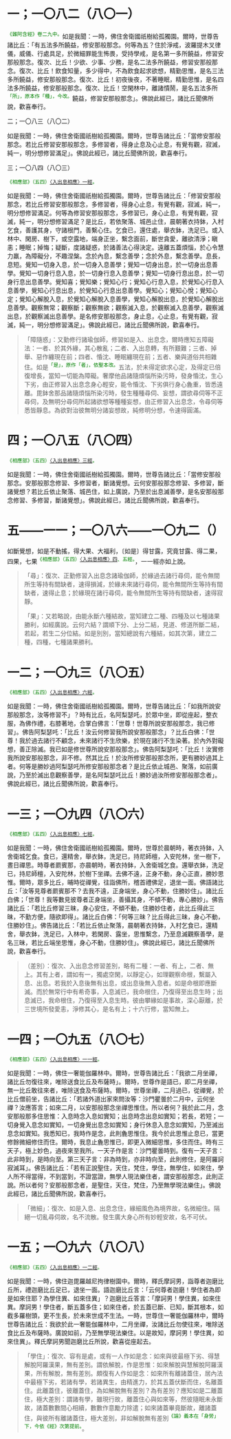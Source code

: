 # 一；一〇八二（八〇一）

<sup><font color="green">《雜阿含經》卷二九中。</font></sup>如是我聞：一時，佛住舍衛國祇樹給孤獨園。爾時，世尊告諸比丘：「有五法多所饒益，修安那般那念。何等為五？住於淨戒，波羅提木叉律儀，威儀、行處具足，於微細罪能生怖畏，受持學戒，是名第一多所饒益，修習安那般那念。復次、比丘！少欲、少事、少務，是名二法多所饒益，修習安那般那念。復次、比丘！飲食知量，多少得中，不為飲食起求欲想，精勤思惟，是名三法多所饒益，修安那般那念。復次、比丘！初夜後夜，不著睡眠，精勤思惟，是名四法多所饒益，修安那般那念。復次、比丘！空閑林中，離諸憒鬧，是名五法多所<sup><font color="green">「所」，原本作「種」，今改。</font></sup>饒益，修習安那般那念」。佛說此經已，諸比丘聞佛所說，歡喜奉行。

二；一〇八三（八〇二）

如是我聞：一時，佛住舍衛國祇樹給孤獨園。爾時，世尊告諸比丘：「當修安那般那念。若比丘修習安那般那念，多修習者，得身止息及心止息，有覺有觀，寂滅，純一，明分想修習滿足」。佛說此經已，諸比丘聞佛所說，歡喜奉行。

三；一〇八四（八〇三）

<sup><font color="green">《相應部》（五四）[〈入出息相應〉一經](https://github.com/gwsice/buddhism/blob/master/%E6%97%A9%E6%9C%9F/%E5%8D%97%E4%BC%A0%E7%9B%B8%E5%BA%94%E9%83%A8/05%E5%A4%A7%E7%AF%87/53%20%E9%9D%99%E8%99%91%E7%9B%B8%E5%BA%94%2054%20%E5%85%A5%E5%87%BA%E6%81%AF%E7%9B%B8%E5%BA%941.md#54_1)。</font></sup>

如是我聞：一時，佛住舍衛國祇樹給孤獨園。爾時，世尊告諸比丘：「修習安那般那念，若比丘修習安那般那念，多修習者，得身心止息，有覺有觀，寂滅，純一，明分想修習滿足。何等為修習安那般那念，多修習已，身心止息，有覺有觀，寂滅，純一，明分想修習滿足？是比丘，若依聚落、城邑止住，晨朝著衣持鉢，入村乞食，善護其身，守諸根門，善繫心住。乞食已，還住處，舉衣鉢，洗足已。或入林中、閑房、樹下，或空露地，端身正坐，繫念面前，斷世貪愛，離欲清淨；瞋恚；睡眠；掉悔；疑斷，度諸疑惑，於諸善法心得決定。遠離五蓋煩惱，於心令慧力羸，為障礙分，不趣涅槃。念於內息，繫念善學；念於外息，繫念善學。息長，息短。覺知一切身入息，於一切身入息善學；覺知一切身出息，於一切身出息善學。覺知一切身行息入息，於一切身行息入息善學；覺知一切身行息出息，於一切身行息出息善學。覺知喜；覺知樂；覺知心行；覺知心行息入息，於覺知心行息入息善學，覺知心行息出息，於覺知心行息出息善學。覺知心；覺知心悅；覺知心定；覺知心解脫入息，於覺知心解脫入息善學，覺知心解脫出息，於覺知心解脫出息善學。觀察無常；觀察斷；觀察無欲；觀察滅入息，於觀察滅入息善學，觀察滅出息，於觀察滅出息善學。是名修安那般那念，身止息，心止息，有覺有觀，寂滅，純一，明分想修習滿足」。佛說此經已，諸比丘聞佛所說，歡喜奉行。

> 「障隨惑」：又勤修行諸瑜伽師，修習如是入、出息念，爾時應知五障礙法：一者、於其外緣，其心散亂；二者、入出息轉，有所艱難；三者、掉舉、惡作纏現在前；四者、惛沈、睡眠纏現在前；五者、樂與道俗共相雜住。如是<sup><font color="green">「是」，原作「者」，依聖本改。</font></sup>五法，於未得定欲求心定，及得定已倍復增長，當知一切能為障礙。奢摩他品諸隨煩惱所染污時，發身惛沈，生心下劣，由正修習入出息念身心輕安，能令惛沈、下劣俱行身心麁重，皆悉遠離。毘鉢舍那品諸隨煩惱所染污時，發生種種尋伺、妄想，謂欲尋伺等不正尋伺，及無明分尋伺所起諸欲想等種種妄想，由正修習入出息念，令尋伺等悉皆靜息。為欲對治彼無明分諸妄想故，純修明分想，令速得圓滿。

# 四；一〇八五（八〇四）

<sup><font color="green">《相應部》（五四）[〈入出息相應〉三經](https://github.com/gwsice/buddhism/blob/master/%E6%97%A9%E6%9C%9F/%E5%8D%97%E4%BC%A0%E7%9B%B8%E5%BA%94%E9%83%A8/05%E5%A4%A7%E7%AF%87/53%20%E9%9D%99%E8%99%91%E7%9B%B8%E5%BA%94%2054%20%E5%85%A5%E5%87%BA%E6%81%AF%E7%9B%B8%E5%BA%941.md#54_3)。</font></sup>

如是我聞：一時，佛住舍衛國祇樹給孤獨園。爾時，世尊告諸比丘：「當修安那般那念。安那般那念修習、多修習者，斷諸覺想。云何安那般那念修習、多修習，斷諸覺想？若比丘依止聚落、城邑住，如上廣說，乃至於出息滅善學，是名安那般那念修習、多修習，斷諸覺想」。佛說此經已，諸比丘聞佛所說，歡喜奉行。

# 五——一一；一〇八六——一〇九二（）

如斷覺想，如是不動搖，得大果、大福利，〔如是〕得甘露，究竟甘露、得二果，四果，七果<sup><font color="green">《相應部》（五四）[〈入出息相應〉四](https://github.com/gwsice/buddhism/blob/master/%E6%97%A9%E6%9C%9F/%E5%8D%97%E4%BC%A0%E7%9B%B8%E5%BA%94%E9%83%A8/05%E5%A4%A7%E7%AF%87/53%20%E9%9D%99%E8%99%91%E7%9B%B8%E5%BA%94%2054%20%E5%85%A5%E5%87%BA%E6%81%AF%E7%9B%B8%E5%BA%941.md#54_4)、五經。</font></sup>，一一經亦如上說。

> 「尋」：復次、正勤修習入出息念諸瑜伽師，於緣過去諸行尋伺，能令無間所生等持有間缺者，速得損減，於緣未來諸行尋伺，能令無間所生等持有間缺者，速得止息；於緣現在諸行尋伺，能令無間所生等持有間缺者，速得寂靜。
>
> 「果」：又若略說，由能永斷六種結故，當知建立二種、四種及以七種諸果勝利，如經廣說。云何六結？謂順下分、上分二結，見道、修道所斷二結，若起，若生二分位結。如是別別，當知總說有六種結，如其次第，建立二種，四種，七種諸果勝利。

# 一二；一〇九三（八〇五）

<sup><font color="green">《相應部》（五四）[〈入出息相應〉六經](https://github.com/gwsice/buddhism/blob/master/%E6%97%A9%E6%9C%9F/%E5%8D%97%E4%BC%A0%E7%9B%B8%E5%BA%94%E9%83%A8/05%E5%A4%A7%E7%AF%87/53%20%E9%9D%99%E8%99%91%E7%9B%B8%E5%BA%94%2054%20%E5%85%A5%E5%87%BA%E6%81%AF%E7%9B%B8%E5%BA%941.md#54_6)。</font></sup>

如是我聞：一時，佛住舍衛國祇樹給孤獨園。爾時，世尊告諸比丘：「如我所說安那般那念，汝等修習不」？時有比丘，名阿梨瑟吒，於眾中坐，即從座起，整衣服，為佛作禮，右膝著地，合掌白佛言：「世尊！世尊所說安那般那念，我已修習」。佛告阿梨瑟吒：「比丘！汝云何修習我所說安那般那念」？比丘白佛：「世尊！我於過去諸行不顧念，未來諸行不生欣樂，於現在諸行不生染著。於內外對礙想，善正除滅。我已如是修世尊所說安那般那念」。佛告阿梨瑟吒：「比丘！汝實修我所說安那般那念，非不修。然其比丘！於汝所修安那般那念所，更有勝妙過其上者。何等是勝妙過阿梨瑟吒所修安那般那念者？是比丘依止城邑、聚落，如前廣說，乃至於滅出息觀察善學，是名阿梨瑟吒比丘！勝妙過汝所修安那般那念者」。佛說此經已，諸比丘聞佛所說，歡喜奉行。

# 一三；一〇九四（八〇六）

<sup><font color="green">《相應部》（五四）[〈入出息相應〉七經](https://github.com/gwsice/buddhism/blob/master/%E6%97%A9%E6%9C%9F/%E5%8D%97%E4%BC%A0%E7%9B%B8%E5%BA%94%E9%83%A8/05%E5%A4%A7%E7%AF%87/53%20%E9%9D%99%E8%99%91%E7%9B%B8%E5%BA%94%2054%20%E5%85%A5%E5%87%BA%E6%81%AF%E7%9B%B8%E5%BA%941.md#54_7)。</font></sup>

如是我聞：一時，佛住舍衛國祇樹給孤獨園。爾時，世尊於晨朝時，著衣持鉢，入舍衛城乞食。食已，還精舍，舉衣鉢，洗足已，持尼師檀，入安陀林，坐一樹下，晝日禪思。時尊者罽賓那，亦晨朝時，著衣持鉢，入舍衛城乞食。還舉衣鉢，洗足已，持尼師檀，入安陀林，於樹下坐禪。去佛不遠，正身不動，身心正直，勝妙思惟。爾時，眾多比丘，晡時從禪覺，往詣佛所，稽首禮佛足，退坐一面。佛語諸比丘：「汝等見尊者罽賓那不？去我不遠，正身端坐，身心不動，住勝妙住」。諸比丘白佛；「世尊！我等數見彼尊者正身端坐，善攝其身，不傾不動，專心勝妙」。佛告諸比丘：「若比丘修習三昧，身心安住，不傾不動，住勝妙住者，此比丘得此三昧，不勤方便，隨欲即得」。諸比丘白佛：「何等三昧？比丘得此三昧，身心不動，住勝妙住」。佛告諸比丘：「若比丘依止聚落，晨朝著衣持鉢，入村乞食已，還精舍，舉衣鉢，洗足已，入林中，若閑房、露坐，思惟繫念，乃至息滅觀察善學，是名三昧，若比丘端坐思惟，身心不動，住勝妙住」。佛說此經已，諸比丘聞佛所說，歡喜奉行。

> （差別）：復次、入出息念修習差別，略有二種：一者、有上，二者、無上。其有上者，謂如有一，獨處空閑，以靜定心，如理觀察命根，繫屬入息、出息。若我於入息後無有出息，或出息後無入息者。如是命根即應斷滅。而於無常行中有希奇事，入息滅已，我命根住，乃復得至出息生時；出息滅已，我命根住，乃復得至入息生時。彼由攀緣如是事故，深心厭離，於三世境所發愛恚，淨修其心，是名有上；十六行修，當知無上。

# 一四；一〇九五（八〇七）

<sup><font color="green">《相應部》（五四）[〈入出息相應〉一一經](https://github.com/gwsice/buddhism/blob/master/%E6%97%A9%E6%9C%9F/%E5%8D%97%E4%BC%A0%E7%9B%B8%E5%BA%94%E9%83%A8/05%E5%A4%A7%E7%AF%87/54%20%E5%85%A5%E5%87%BA%E6%81%AF%E7%9B%B8%E5%BA%942.md#54_11)。</font></sup>

如是我聞：一時，佛住一奢能伽羅林中。爾時，世尊告諸比丘：「我欲二月坐禪，諸比丘勿復往來，唯除送食比丘及布薩時」。爾時，世尊作是語已，即二月坐禪，無一比丘敢往來者，唯除送食及布薩時。爾時，世尊坐禪，二月過已，從禪覺，於比丘僧前坐，告諸比丘：「若諸外道出家來問汝等：沙門瞿曇於二月中，云何坐禪？汝應答言；如來二月，以安那般那念坐禪思惟住。所以者何？我於此二月，念安那般那多住思惟：入息時念入息如實知；出息時念出息如實知；若長，若短；一切身覺入息念如實知，一切身覺出息念如實知；身行休息入息念如實知，乃至滅出息念如實知。我悉知已，我時作是念，此則麁思惟住。我今於此思惟止息已，當更修餘微細修住而住。爾時，我息止麁思惟已，即更入微細思惟，多住而住。時有三天子，極上妙色，過夜來至我所。一天子作是言：沙門瞿曇時到。復有一天子言：此非時到，是時向至。第三天子言：非為時到，亦非時向至，此則修住，是阿羅訶寂滅耳」。佛告諸比丘：「若有正說聖住，天住，梵住，學住，無學住，如來住，學人所不得當得，不到當到，不證當證，無學人現法樂住者，謂安那般那念，此則正說。所以者何？安那般那念者，是聖住，天住，梵住，乃至無學現法樂住」。佛說此經已，諸比丘聞佛所說，歡喜奉行。

> 「微細」：復次、如是入息、出息念住，緣細風色為境界故，名微細住。隔絕一切亂尋伺故，名不流散。發生廣大身心所有妙輕安故，名不可伏。

# 一五；一〇九六（八〇八）

<sup><font color="green">《相應部》（五四）[〈入出息相應〉一二經](https://github.com/gwsice/buddhism/blob/master/%E6%97%A9%E6%9C%9F/%E5%8D%97%E4%BC%A0%E7%9B%B8%E5%BA%94%E9%83%A8/05%E5%A4%A7%E7%AF%87/54%20%E5%85%A5%E5%87%BA%E6%81%AF%E7%9B%B8%E5%BA%942.md#54_12)。</font></sup>

如是我聞：一時，佛住迦毘羅越尼拘律樹園中。爾時，釋氏摩訶男，詣尊者迦磨比丘所，禮迦磨比丘足已，退坐一面。語迦磨比丘言：「云何尊者迦磨！學住者為即是如來住耶？為學住異、如來住異」？迦磨比丘答言：「摩訶男！學住異，如來住異。摩訶男！學住者，斷五蓋多住；如來住者，於五蓋已斷、已知，斷其根本，如截多羅樹頭，更不生長，於未來世成不生法。一時，世尊住一奢能伽羅林中，爾時世尊告諸比丘：我欲於此一奢能伽羅林中，二月坐禪，汝諸比丘勿使往來，唯除送食比丘及布薩時。廣說如前，乃至無學現法樂住。以是故知，摩訶男！學住異，如來住異」。釋氏摩訶男聞迦磨比丘所說，歡喜從座起去。

> 「學住」：復次、容有是處，或有一人作如是念：如來與彼最極下劣、得慧解脫阿羅漢果，無有差別。謂依解脫，作是思惟：如來解脫與慧解脫阿羅漢果，所有解脫，無有差別。頗復有人作如是念：如來所有離諸蓋住，居內法中最極下劣，若諸有學，若諸異生，由精進力，於其五蓋伏斷而住，名離蓋住。此離蓋住，彼離蓋住，為如解脫無有差別？為有差別？應知如是二離蓋住，極大差別：謂諸有學，雖現行故，離蓋住心與如來等，然彼隨眠未永斷故，諸蓋數數間心相續，數數作意勵力除遣；如來諸蓋畢竟斷故，離諸蓋住，與彼所有離諸蓋住，極大差別，非如解脫無有差別<sup><font color="green">《論》義本在「身勞」下，今依《經》次第提前。</font></sup>。